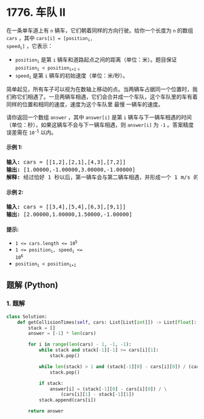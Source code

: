 # 1776. 车队 II
在一条单车道上有 `n` 辆车，它们朝着同样的方向行驶。给你一个长度为 `n` 的数组 `cars` ，其中 <code>cars[i] = [position<sub>i</sub>, speed<sub>i</sub>]</code> ，它表示：
* <code>position<sub>i</sub></code> 是第 `i` 辆车和道路起点之间的距离（单位：米）。题目保证 <code>position<sub>i</sub> < position<sub>i+1</sub></code> 。
* <code>speed<sub>i</sub></code> 是第 `i` 辆车的初始速度（单位：米/秒）。

简单起见，所有车子可以视为在数轴上移动的点。当两辆车占据同一个位置时，我们称它们相遇了。一旦两辆车相遇，它们会合并成一个车队，这个车队里的车有着同样的位置和相同的速度，速度为这个车队里 最慢 一辆车的速度。

请你返回一个数组 `answer` ，其中 `answer[i]` 是第 `i` 辆车与下一辆车相遇的时间（单位：秒），如果这辆车不会与下一辆车相遇，则 `answer[i]` 为 `-1` 。答案精度误差需在 <code>10<sup>-5</sup></code> 以内。

#### 示例 1:
<pre>
<strong>输入:</strong> cars = [[1,2],[2,1],[4,3],[7,2]]
<strong>输出:</strong> [1.00000,-1.00000,3.00000,-1.00000]
<strong>解释:</strong> 经过恰好 1 秒以后，第一辆车会与第二辆车相遇，并形成一个 1 m/s 的车队。经过恰好 3 秒以后，第三辆车会与第四辆车相遇，并形成一个 2 m/s 的车队。
</pre>

#### 示例 2:
<pre>
<strong>输入:</strong> cars = [[3,4],[5,4],[6,3],[9,1]]
<strong>输出:</strong> [2.00000,1.00000,1.50000,-1.00000]
</pre>

#### 提示:
* <code>1 <= cars.length <= 10<sup>5</sup></code>
* <code>1 <= position<sub>i</sub>, speed<sub>i</sub> <= 10<sup>6</sup></code>
* <code>position<sub>i</sub> < position<sub>i+1</sub></code>

## 题解 (Python)

### 1. 题解
```Python
class Solution:
    def getCollisionTimes(self, cars: List[List[int]]) -> List[float]:
        stack = []
        answer = [-1] * len(cars)

        for i in range(len(cars) - 1, -1, -1):
            while stack and stack[-1][-1] >= cars[i][1]:
                stack.pop()

            while len(stack) > 1 and (stack[-1][0] - cars[i][0]) / (cars[i][1] - stack[-1][1]) > (stack[-2][0] - cars[i][0]) / (cars[i][1] - stack[-2][1]):
                stack.pop()

            if stack:
                answer[i] = (stack[-1][0] - cars[i][0]) / \
                    (cars[i][1] - stack[-1][1])
            stack.append(cars[i])

        return answer
```
